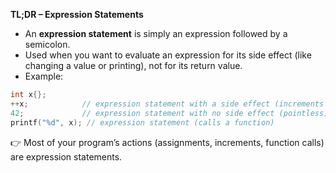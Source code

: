 **TL;DR – Expression Statements**  

- An **expression statement** is simply an expression followed by a semicolon.  
- Used when you want to evaluate an expression for its side effect (like changing a value or printing), not for its return value.  
- Example:  
```cpp
int x{};
++x;            // expression statement with a side effect (increments x)
42;             // expression statement with no side effect (pointless)
printf("%d", x); // expression statement (calls a function)
```
👉 Most of your program’s actions (assignments, increments, function calls) are expression statements.